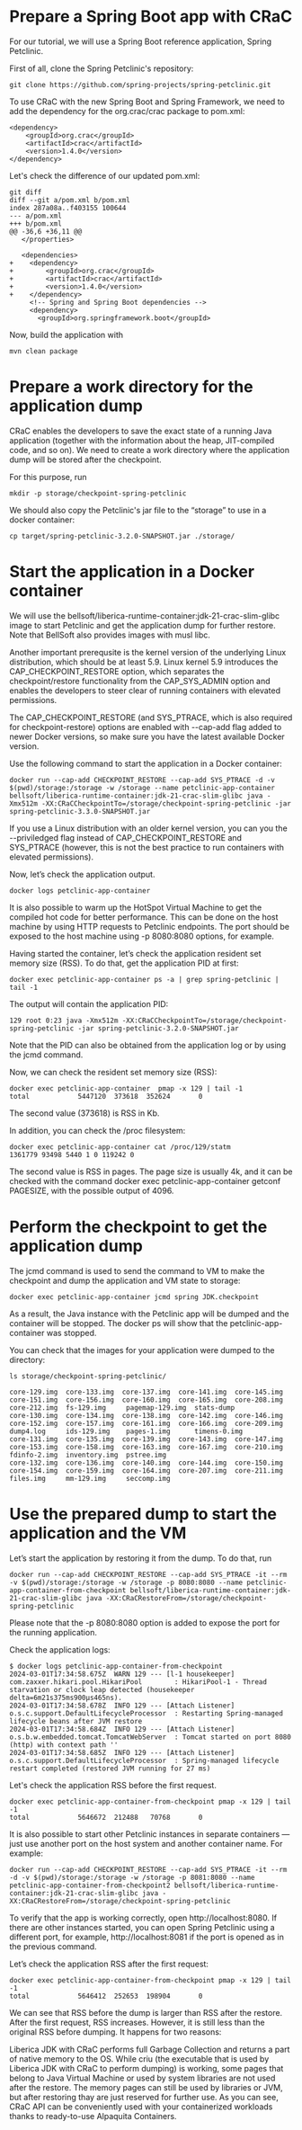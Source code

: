# Prepare a Spring Boot app with CRaC
For our tutorial, we will use a Spring Boot reference application, Spring Petclinic.

First of all, clone the Spring Petclinic's repository:
```
git clone https://github.com/spring-projects/spring-petclinic.git
```
To use CRaC with the new Spring Boot and Spring Framework, we need to add the dependency for the org.crac/crac package to pom.xml:

```
<dependency>
    <groupId>org.crac</groupId>
    <artifactId>crac</artifactId>
    <version>1.4.0</version>
</dependency>
```
Let's check the difference of our updated pom.xml:
```
git diff
diff --git a/pom.xml b/pom.xml
index 287a08a..f403155 100644
--- a/pom.xml
+++ b/pom.xml
@@ -36,6 +36,11 @@
   </properties>

   <dependencies>
+    <dependency>
+        <groupId>org.crac</groupId>
+        <artifactId>crac</artifactId>
+        <version>1.4.0</version>
+    </dependency>
     <!-- Spring and Spring Boot dependencies -->
     <dependency>
       <groupId>org.springframework.boot</groupId>
```
Now, build the application with

```
mvn clean package
```
# Prepare a work directory for the application dump

CRaC enables the developers to save the exact state of a running Java application (together with the information about the heap, JIT-compiled code, and so on). We need to create a work directory where the application dump will be stored after the checkpoint.

For this purpose, run

```
mkdir -p storage/checkpoint-spring-petclinic
```
We should also copy the Petclinic's jar file to the “storage” to use in a docker container:


```
cp target/spring-petclinic-3.2.0-SNAPSHOT.jar ./storage/
```
# Start the application in a Docker container

We will use the bellsoft/liberica-runtime-container:jdk-21-crac-slim-glibc image to start Petclinic and get the application dump for further restore. Note that BellSoft also provides images with musl libc.

Another important prerequsite is the kernel version of the underlying Linux distribution, which should be at least 5.9. Linux kernel 5.9 introduces the CAP_CHECKPOINT_RESTORE option, which separates the checkpoint/restore functionality from the CAP_SYS_ADMIN option and enables the developers to steer clear of running containers with elevated permissions.

The CAP_CHECKPOINT_RESTORE (and SYS_PTRACE, which is also required for checkpoint-restore) options are enabled with --cap-add flag added to newer Docker versions, so make sure you have the latest available Docker version.

Use the following command to start the application in a Docker container:

```
docker run --cap-add CHECKPOINT_RESTORE --cap-add SYS_PTRACE -d -v $(pwd)/storage:/storage -w /storage --name petclinic-app-container bellsoft/liberica-runtime-container:jdk-21-crac-slim-glibc java -Xmx512m -XX:CRaCCheckpointTo=/storage/checkpoint-spring-petclinic -jar spring-petclinic-3.3.0-SNAPSHOT.jar
```
If you use a Linux distribution with an older kernel version, you can you the --priviledged flag instead of CAP_CHECKPOINT_RESTORE and SYS_PTRACE (however, this is not the best practice to run containers with elevated permissions).

Now, let’s check the application output.

```
docker logs petclinic-app-container
```
It is also possible to warm up the HotSpot Virtual Machine to get the compiled hot code for better performance. This can be done on the host machine by using HTTP requests to Petclinic endpoints. The port should be exposed to the host machine using -p 8080:8080 options, for example. 

Having started the container, let’s check the application resident set memory size (RSS). To do that, get the application PID at first:


```
docker exec petclinic-app-container ps -a | grep spring-petclinic | tail -1
```
The output will contain the application PID:


```
129 root 0:23 java -Xmx512m -XX:CRaCCheckpointTo=/storage/checkpoint-spring-petclinic -jar spring-petclinic-3.2.0-SNAPSHOT.jar
```
Note that the PID can also be obtained from the application log or by using the jcmd command.

Now, we can check the resident set memory size (RSS):


```
docker exec petclinic-app-container  pmap -x 129 | tail -1
total            5447120  373618  352624       0
```
The second value (373618) is RSS in Kb.

In addition, you can check the /proc filesystem:

```
docker exec petclinic-app-container cat /proc/129/statm
1361779 93498 5440 1 0 119242 0
```
The second value is RSS in pages. The page size is usually 4k, and it can be checked with the command docker exec petclinic-app-container getconf PAGESIZE, with the possible output of 4096.

# Perform the checkpoint to get the application dump
The jcmd command is used to send the command to VM to make the checkpoint and dump the application and VM state to storage:

```
docker exec petclinic-app-container jcmd spring JDK.checkpoint
```
As a result, the Java instance with the Petclinic app will be dumped and the container will be stopped. The docker ps will show that the petclinic-app-container was stopped.

You can check that the images for your application were dumped to the directory:

```
ls storage/checkpoint-spring-petclinic/

core-129.img  core-133.img  core-137.img  core-141.img  core-145.img  core-151.img  core-156.img  core-160.img  core-165.img  core-208.img  core-212.img  fs-129.img     pagemap-129.img  stats-dump
core-130.img  core-134.img  core-138.img  core-142.img  core-146.img  core-152.img  core-157.img  core-161.img  core-166.img  core-209.img  dump4.log     ids-129.img    pages-1.img      timens-0.img
core-131.img  core-135.img  core-139.img  core-143.img  core-147.img  core-153.img  core-158.img  core-163.img  core-167.img  core-210.img  fdinfo-2.img  inventory.img  pstree.img
core-132.img  core-136.img  core-140.img  core-144.img  core-150.img  core-154.img  core-159.img  core-164.img  core-207.img  core-211.img  files.img     mm-129.img     seccomp.img
```

# Use the prepared dump to start the application and the VM

Let’s start the application by restoring it from the dump. To do that, run


```
docker run --cap-add CHECKPOINT_RESTORE --cap-add SYS_PTRACE -it --rm -v $(pwd)/storage:/storage -w /storage -p 8080:8080 --name petclinic-app-container-from-checkpoint bellsoft/liberica-runtime-container:jdk-21-crac-slim-glibc java -XX:CRaCRestoreFrom=/storage/checkpoint-spring-petclinic
```
Please note that the -p 8080:8080 option is added to expose the port for the running application.

Check the application logs:


```
$ docker logs petclinic-app-container-from-checkpoint
2024-03-01T17:34:58.675Z  WARN 129 --- [l-1 housekeeper] com.zaxxer.hikari.pool.HikariPool        : HikariPool-1 - Thread starvation or clock leap detected (housekeeper delta=6m21s375ms900µs465ns).
2024-03-01T17:34:58.678Z  INFO 129 --- [Attach Listener] o.s.c.support.DefaultLifecycleProcessor  : Restarting Spring-managed lifecycle beans after JVM restore
2024-03-01T17:34:58.684Z  INFO 129 --- [Attach Listener] o.s.b.w.embedded.tomcat.TomcatWebServer  : Tomcat started on port 8080 (http) with context path ''
2024-03-01T17:34:58.685Z  INFO 129 --- [Attach Listener] o.s.c.support.DefaultLifecycleProcessor  : Spring-managed lifecycle restart completed (restored JVM running for 27 ms)
```
Let's check the application RSS before the first request.


```
docker exec petclinic-app-container-from-checkpoint pmap -x 129 | tail -1
total            5646672  212488   70768       0
```
It is also possible to start other Petclinic instances in separate containers — just use another port on the host system and another container name. For example:


```
docker run --cap-add CHECKPOINT_RESTORE --cap-add SYS_PTRACE -it --rm -d -v $(pwd)/storage:/storage -w /storage -p 8081:8080 --name petclinic-app-container-from-checkpoint2 bellsoft/liberica-runtime-container:jdk-21-crac-slim-glibc java -XX:CRaCRestoreFrom=/storage/checkpoint-spring-petclinic
```
To verify that the app is working correctly, open http://localhost:8080. If there are other instances started, you can open Spring Petclinic using a different port, for example, http://localhost:8081 if the port is opened as in the previous command.

Let’s check the application RSS after the first request:
```
docker exec petclinic-app-container-from-checkpoint pmap -x 129 | tail -1
total            5646412  252653  198904       0
```
We can see that RSS before the dump is larger than RSS after the restore. After the first request, RSS increases. However, it is still less than the original RSS before dumping. It happens for two reasons:

Liberica JDK with CRaC performs full Garbage Collection and returns a part of native memory to the OS.
While criu (the executable that is used by Liberica JDK with CRaC to perform dumping) is working, some pages that belong to Java Virtual Machine or used by system libraries are not used after the restore. The memory pages can still be used by libraries or JVM, but after restoring thay are just reserved for further use.
As you can see, CRaC API can be conveniently used with your containerized workloads thanks to ready-to-use Alpaquita Containers.

